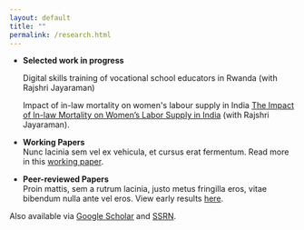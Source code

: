 ```yaml
---
layout: default
title: ""
permalink: /research.html
---
```



- **Selected work in progress**
  
   Digital skills training of vocational school educators in Rwanda (with Rajshri Jayaraman)

   Impact of in-law mortality on women's labour supply in India [The Impact of In-law Mortality on Women’s Labor Supply in India]([url](https://www.isid.ac.in/~acegd/acegd2024/papers/RajshriJayaraman.pdf)) (with Rajshri Jayaraman). 

  

- **Working Papers**  
  Nunc lacinia sem vel ex vehicula, et cursus erat fermentum. Read more in this [working paper](https://example.com/ipsum-behavior).

- **Peer-reviewed Papers**  
  Proin mattis, sem a rutrum lacinia, justo metus fringilla eros, vitae bibendum nulla ante vel eros. View early results [here](https://example.com/institutional-lab).

Also available via [Google Scholar](https://scholar.google.com/) and [SSRN](https://www.ssrn.com/).
